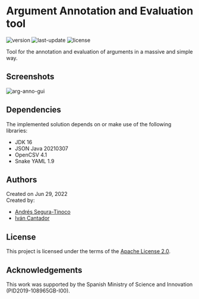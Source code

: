 # Argument Annotation and Evaluation tool
![version](https://img.shields.io/badge/version-0.9.8-blue)
![last-update](https://img.shields.io/badge/last_update-7/22/2022-orange)
![license](https://img.shields.io/badge/license-Apache_2.0-brightgreen)

Tool for the annotation and evaluation of arguments in a massive and simple way.

## Screenshots

![arg-anno-gui](https://raw.githubusercontent.com/argrecsys/arg-nnotator-tool/main/images/win-form-1.png)

## Dependencies
The implemented solution depends on or make use of the following libraries:
- JDK 16
- JSON Java 20210307
- OpenCSV 4.1
- Snake YAML 1.9

## Authors
Created on Jun 29, 2022  
Created by:
- <a href="https://github.com/ansegura7" target="_blank">Andrés Segura-Tinoco</a>
- <a href="http://arantxa.ii.uam.es/~cantador/" target="_blank">Iv&aacute;n Cantador</a>

## License
This project is licensed under the terms of the <a href="https://github.com/argrecsys/arg-nnotator/blob/main/LICENSE">Apache License 2.0</a>.

## Acknowledgements
This work was supported by the Spanish Ministry of Science and Innovation (PID2019-108965GB-I00).
